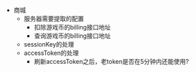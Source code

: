 - 商城
    - 服务器需要提取的配置
        - 扣除游戏币的billing接口地址
        - 查询游戏币的billing接口地址
    - sessionKey的处理
    - accessToken的处理
        - 刷新accessToken之后，老token是否在5分钟内还能使用?